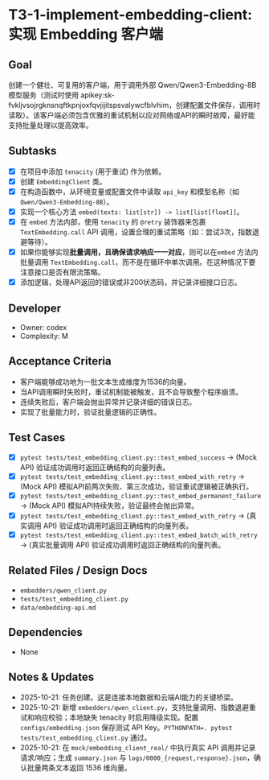 # T3-1-implement-embedding-client: 实现 Embedding 客户端

## Goal
创建一个健壮、可复用的客户端，用于调用外部 Qwen/Qwen3-Embedding-8B 模型服务（测试时使用 apikey:sk-fvkljvsojrgknsnqftkpnjoxfqvjijitspsvalywcfblvhim，创建配置文件保存，调用时读取）。该客户端必须包含优雅的重试机制以应对网络或API的瞬时故障，最好能支持批量处理以提高效率。

## Subtasks
- [x] 在项目中添加 `tenacity` (用于重试) 作为依赖。
- [x] 创建 `EmbeddingClient` 类。
- [x] 在构造函数中，从环境变量或配置文件中读取 `api_key` 和模型名称（如 `Qwen/Qwen3-Embedding-8B`）。
- [x] 实现一个核心方法 `embed(texts: list[str]) -> list[list[float]]`。
- [x] 在 `embed` 方法内部，使用 `tenacity` 的 `@retry` 装饰器来包裹 `TextEmbedding.call` API 调用，设置合理的重试策略（如：尝试3次，指数退避等待）。
- [x] 如果你能够实现**批量调用，且确保请求响应一一对应**，则可以在`embed` 方法内批量调用 `TextEmbedding.call`，而不是在循环中单次调用。在这种情况下要注意接口是否有限流策略。
- [x] 添加逻辑，处理API返回的错误或非200状态码，并记录详细接口日志。

## Developer
- Owner: codex
- Complexity: M

## Acceptance Criteria
- 客户端能够成功地为一批文本生成维度为1536的向量。
- 当API调用瞬时失败时，重试机制能被触发，且不会导致整个程序崩溃。
- 连续失败后，客户端会抛出异常并记录详细的错误日志。
- 实现了批量能力时，验证批量逻辑的正确性。

## Test Cases
- [x] `pytest tests/test_embedding_client.py::test_embed_success` -> (Mock API) 验证成功调用时返回正确结构的向量列表。
- [x] `pytest tests/test_embedding_client.py::test_embed_with_retry` -> (Mock API) 模拟API前两次失败、第三次成功，验证重试逻辑被正确执行。
- [x] `pytest tests/test_embedding_client.py::test_embed_permanent_failure` -> (Mock API) 模拟API持续失败，验证最终会抛出异常。
- [x] `pytest tests/test_embedding_client.py::test_embed_with_retry` -> (真实调用 API) 验证成功调用时返回正确结构的向量列表。
- [x] `pytest tests/test_embedding_client.py::test_embed_batch_with_retry` -> (真实批量调用 API) 验证成功调用时返回正确结构的向量列表。

## Related Files / Design Docs
- `embedders/qwen_client.py`
- `tests/test_embedding_client.py`
- `data/embedding-api.md`

## Dependencies
- None

## Notes & Updates
- 2025-10-21: 任务创建。这是连接本地数据和云端AI能力的关键桥梁。
- 2025-10-21: 新增 `embedders/qwen_client.py`，支持批量调用、指数退避重试和响应校验；本地缺失 tenacity 时启用降级实现。配置 `configs/embedding.json` 保存测试 API Key。`PYTHONPATH=. pytest tests/test_embedding_client.py` 通过。
- 2025-10-21: 在 `mock/embedding_client_real/` 中执行真实 API 调用并记录请求/响应；生成 `summary.json` 与 `logs/0000_{request,response}.json`，确认批量两条文本返回 1536 维向量。
